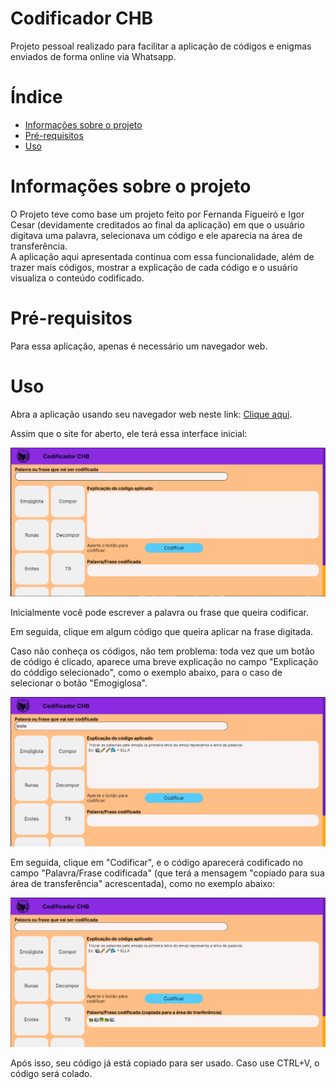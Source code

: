 # Codificador CHB
Projeto pessoal realizado para facilitar a aplicação de códigos e enigmas enviados de forma online via Whatsapp.

<a name="ancora"></a>
# Índice
- [Informações sobre o projeto](#info)
- [Pré-requisitos](#prerequisitos)
- [Uso](#uso)

<a id="info"></a>
# Informações sobre o projeto
O Projeto teve como base um projeto feito por Fernanda Figueiró e Igor Cesar (devidamente creditados ao final da aplicação) em que o usuário digitava uma palavra, selecionava um código e ele aparecia na área de transferência. <br>
A aplicação aqui apresentada continua com essa funcionalidade, além de trazer mais códigos, mostrar a explicação de cada código e o usuário visualiza o conteúdo codificado.

<a id="prerequisitos"></a>
# Pré-requisitos
Para essa aplicação, apenas é necessário um navegador web.
   
<a id="uso"></a>
# Uso 

Abra a aplicação usando seu navegador web neste link:  [Clique aqui](https://codificador-chb.vercel.app).

Assim que o site for aberto, ele terá essa interface inicial:

![Página Inicial](assets/imagemInicial.png)
 
 Inicialmente você pode escrever a palavra ou frase que queira codificar.

 Em seguida, clique em algum código que queira aplicar na frase digitada.

 Caso não conheça os códigos, não tem problema: toda vez que um botão de código é clicado, aparece uma breve explicação no campo "Explicação do códdigo selecionado", como o exemplo abaixo, para o caso de selecionar o botão "Emogiglosa".

 ![Explicação aparecendo](assets/codigoAparecendo.png)

 Em seguida, clique em "Codificar", e o código aparecerá codificado no campo "Palavra/Frase codificada" (que terá a mensagem "copiado para sua área de transferência" acrescentada), como no exemplo abaixo:

  ![Codígo aparecendo](assets/conclusao.png)

  Após isso, seu código já está copiado para ser usado. Caso use CTRL+V, o código será colado.

  
